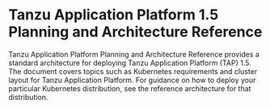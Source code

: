 # Tanzu Application Platform 1.5 Planning and Architecture Reference

Tanzu Application Platform Planning and Architecture Reference provides a standard architecture for deploying Tanzu Application Platform (TAP) 1.5. The document covers topics such as Kubernetes requirements and cluster layout for Tanzu Application Platform. For guidance on how to deploy your particular Kubernetes distribution, see the reference architecture for that distribution.
